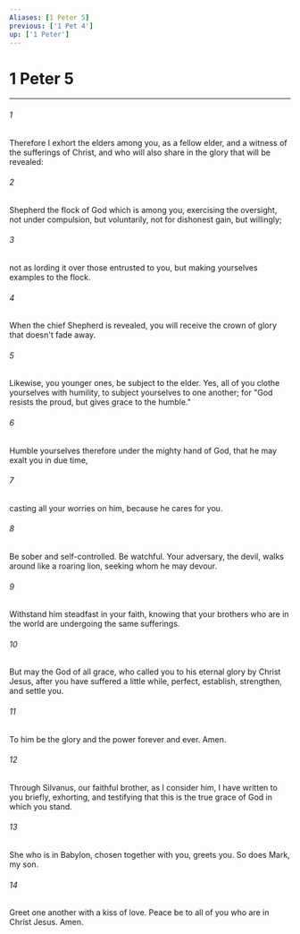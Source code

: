 ```yaml
---
Aliases: [1 Peter 5]
previous: ['1 Pet 4']
up: ['1 Peter']
---
```

# 1 Peter 5
***





###### 1 

Therefore I exhort the elders among you, as a fellow elder, and a witness of the sufferings of Christ, and who will also share in the glory that will be revealed: 



###### 2 

Shepherd the flock of God which is among you, exercising the oversight, not under compulsion, but voluntarily, not for dishonest gain, but willingly; 



###### 3 

not as lording it over those entrusted to you, but making yourselves examples to the flock. 



###### 4 

When the chief Shepherd is revealed, you will receive the crown of glory that doesn't fade away. 



###### 5 

Likewise, you younger ones, be subject to the elder. Yes, all of you clothe yourselves with humility, to subject yourselves to one another; for "God resists the proud, but gives grace to the humble." 



###### 6 

Humble yourselves therefore under the mighty hand of God, that he may exalt you in due time, 



###### 7 

casting all your worries on him, because he cares for you. 



###### 8 

Be sober and self-controlled. Be watchful. Your adversary, the devil, walks around like a roaring lion, seeking whom he may devour. 



###### 9 

Withstand him steadfast in your faith, knowing that your brothers who are in the world are undergoing the same sufferings. 



###### 10 

But may the God of all grace, who called you to his eternal glory by Christ Jesus, after you have suffered a little while, perfect, establish, strengthen, and settle you. 



###### 11 

To him be the glory and the power forever and ever. Amen. 



###### 12 

Through Silvanus, our faithful brother, as I consider him, I have written to you briefly, exhorting, and testifying that this is the true grace of God in which you stand. 



###### 13 

She who is in Babylon, chosen together with you, greets you. So does Mark, my son. 



###### 14 

Greet one another with a kiss of love. Peace be to all of you who are in Christ Jesus. Amen.
